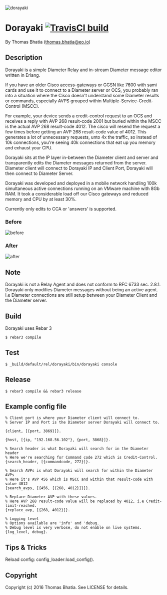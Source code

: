 
![dorayaki](https://cloud.githubusercontent.com/assets/1307449/13060300/4be43692-d428-11e5-975f-3908a865d488.png)

Dorayaki [![TravisCI build](https://travis-ci.org/thomasbhatia/dorayaki.svg?branch=master)](https://travis-ci.org/thomasbhatia/dorayaki)
=====

By Thomas Bhatia (thomas.bhatia@eo.io)


Description
-----------

Dorayaki is a simple Diameter Relay and in-stream Diameter message editor written in Erlang.

If you have an older Cisco access-gateways or GGSN like 7600 with sami cards and 
use it to connect to a Diameter server or OCS, you probably ran into a 
situation where the Cisco doesn't understand some Diameter results or commands, 
especially AVPS grouped within Multiple-Service-Credit-Control (MSCC).

For example, your device sends a credit-control request to an OCS and receives a reply with 
AVP 268 result-code 2001 but buried within the MSCC is the actual AVP 268 result-code 4012. 
The cisco will resend the request a few times before getting an AVP 268 result-code value of 4012. 
This generates a lot of unnecessary requests, unto 4x the traffic, so instead of 10k connections, you're 
seeing 40k connections that eat up you memory and exhaust your CPU.

Dorayaki sits at the IP layer in-between the Diameter client and server and transparently edits the Diameter messages
returned from the server. Diameter client will connect to Dorayaki IP and Client Port, Dorayaki will then connect to Diameter Server.

Dorayaki was developed and deployed in a mobile network handling 100k simultaneous active connections running on an VMware machine with 8Gb RAM. It took a considerable load off our Cisco gateways and reduced memory and CPU by at least 30%.

Currently only edits to CCA or 'answers' is supported.

### Before
![before](https://cloud.githubusercontent.com/assets/1307449/13112832/70e3c770-d584-11e5-9281-15e825aa8f40.png)

### After
![after](https://cloud.githubusercontent.com/assets/1307449/13112863/88fc9134-d584-11e5-8833-f7aca8e087a1.png)


Note
----
Dorayaki is not a Relay Agent and does not conform to RFC 6733 sec. 2.8.1. Dorayaki only modifies Diameter messages without being an active agent. I.e Diameter connections are still setup between your Diameter Client and the Diameter server. 


Build
-----
Dorayaki uses Rebar 3


    $ rebar3 compile

Test
------------

    $ _build/default/rel/dorayaki/bin/dorayaki console

Release
-------

    $ rebar3 compile && rebar3 release


Example config file
-------------------

    % Client port is where your Diameter client will connect to.
    % Server IP and Port is the Diameter server Dorayaki will connect to.

    {client, [{port, 3869}]}.

    {host, [{ip, "192.168.56.102"}, {port, 3868}]}.

    % Search header is what Dorayaki will search for in the Diameter header
    % Here we're searching for Command code 272 which is Credit-Control.
    {search_header, [{commandcode, 272}]}.

    % Search AVPs is what Dorayaki will search for within the Diameter AVPs
    % Here it's AVP 456 which is MSCC and within that result-code with value 4012
    {search_avps, [{456, [{268, 4012}]}]}.

    % Replace Diameter AVP with these values.
    % Here AVP 268 result-code value will be replaced by 4012, i.e Credit-limit-reached.
    {replace_avp, [{268, 4012}]}.

    % Logging level
    % Options available are 'info' and 'debug. 
    % Debug level is very verbose, do not enable on live systems.
    {log_level, debug}.

Tips & Tricks
-------------

Reload config:
    config_loader:load_config().
    

Copyright
---------
Copyright (c) 2016 Thomas Bhatia. See LICENSE for details.